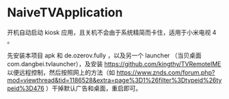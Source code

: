 # NaiveTVApplication

开机自动启动 kiosk 应用，且关机不会由于系统精简而卡住，适用于小米电视 4 。

先安装本项目 apk 和 de.ozerov.fully ，以及另一个 launcher （当贝桌面 com.dangbei.tvlauncher），及安装 https://github.com/kingthy/TVRemoteIME 以便远程控制，然后按照网上的方法（如 https://www.znds.com/forum.php?mod=viewthread&tid=1186528&extra=page%3D1%26filter%3Dtypeid%26typeid%3D476 ）干掉默认广告和桌面，重启即可。
